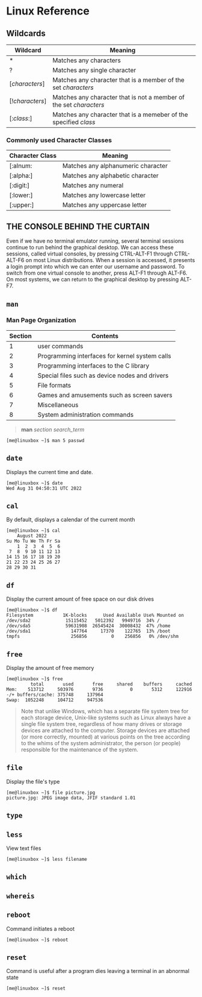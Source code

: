 # Linux Reference

## Wildcards

|Wildcard|Meaning|
|-|-|
|*|Matches any characters|
|?|Matches any single character|
|[_characters_]|Matches any character that is a member of the set _characters_|
|[!_characters_]|Matches any character that is not a member of the set _characters_|
|[:_class_:]|Matches any character that is a memeber of the specified _class_|

### Commonly used Character Classes
|Character Class|Meaning|
|-|-|
|[:alnum:|Matches any alphanumeric character|
|[:alpha:]|Matches any alphabetic character|
|[:digit:]|Matches any numeral|
|[:lower:]|Matches any lowercase letter|
|[:upper:]|Matches any uppercase letter|

## THE CONSOLE BEHIND THE CURTAIN

Even if we have no terminal emulator running, several terminal sessions continue to run behind the graphical desktop. We can access these sessions, called virtual consoles, by pressing CTRL-ALT-F1 through CTRL-ALT-F6 on most Linux distributions. When a session is accessed, it presents a login prompt into which we can enter our username and password. To switch from one virtual console to another, press ALT-F1 through ALT-F6. On most systems, we can return to the graphical desktop by pressing ALT-F7.

## `man`

### Man Page Organization

|Section|Contents|
|-|-|
|1|user commands|
|2|Programming interfaces for kernel system calls|
|3|Programming interfaces to the C library|
|4|Special files such as device nodes and drivers|
|5|File formats|
|6|Games and amusements such as screen savers|
|7|Miscellaneous|
|8|System administration commands|

> **man** _section_ _search\_term_

```sh-session
[me@linuxbox ~]$ man 5 passwd
```

## `date`

Displays the current time and date.

```sh-session
[me@linuxbox ~]$ date
Wed Aug 31 04:50:31 UTC 2022
```

## `cal`

By default, displays a calendar of the current month

```sh-session
[me@linuxbox ~]$ cal
    August 2022
Su Mo Tu We Th Fr Sa
    1  2  3  4  5  6
 7  8  9 10 11 12 13
14 15 16 17 18 19 20
21 22 23 24 25 26 27
28 29 30 31
```

## `df`

Display the current amount of free space on our disk drives

```sh-session
[me@linuxbox ~]$ df
Filesystem           1K-blocks      Used Available Use% Mounted on
/dev/sda2             15115452   5012392   9949716  34% /
/dev/sda5             59631908  26545424  30008432  47% /home
/dev/sda1               147764     17370    122765  13% /boot
tmpfs                   256856         0    256856   0% /dev/shm
```

## `free`

Display the amount of free memory

```sh-session
[me@linuxbox ~]$ free
         total       used       free     shared    buffers     cached
Mem:    513712     503976       9736          0       5312     122916
-/+ buffers/cache: 375748     137964
Swap:  1052248     104712     947536
```

> Note that unlike Windows, which has a separate file system tree for each storage device, Unix-like systems such as Linux always have a single file system tree, regardless of how many drives or storage devices are attached to the computer. Storage devices are attached (or more correctly, mounted) at various points on the tree according to the whims of the system administrator, the person (or people) responsible for the maintenance of the system.

## `file`

Display the file's type

```sh-session
[me@linuxbox ~]$ file picture.jpg
picture.jpg: JPEG image data, JFIF standard 1.01
```

## `type`

## `less`

View text files

```sh-session
[me@linuxbox ~]$ less filename
```

## `which`

## `whereis`


## `reboot`

Command initiates a reboot

```sh-session
[me@linuxbox ~]$ reboot
```

## `reset`

Command is useful after a program dies leaving a terminal in an abnormal state

```sh-session
[me@linuxbox ~]$ reset
```

